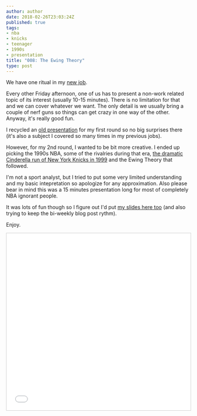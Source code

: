 ```yaml
---
author: author
date: 2018-02-26T23:03:24Z
published: true
tags:
- nba
- knicks
- teenager
- 1990s
- presentation
title: "008: The Ewing Theory"
type: post
---
```

We have one ritual in my [new job](https://notsaved.org/2018/).

Every other Friday afternoon, one of us has to present a non-work related topic of its interest (usually 10-15 minutes). There is no limitation for that and we can cover whatever we want. The only detail is we usually bring a couple of nerf guns so things can get crazy in one way of the other. Anyway, it's really good fun.

I recycled an [old presentation](https://notsaved.org/006--end-to-end-encryption-in-10-minutes/) for my first round so no big surprises there (it's also a subject I covered so many times in my previous jobs).

However, for my 2nd round, I wanted to be bit more creative. I ended up picking the 1990s NBA, some of the rivalries during that era, [the dramatic Cinderella run of New York Knicks in 1999](http://www.givemesport.com/758415-1999-knicks-the-ugliest-cinderella-story-in-playoff-history) and the Ewing Theory that followed.

I'm not a sport analyst, but I tried to put some very limited understanding and my basic intepretation so apologize for any approximation. Also please bear in mind this was a 15 minutes presentation long for most of completely NBA ignorant people.

It was lots of fun though so I figure out I'd put [my slides here too](https://www.slideshare.net/followtheway/nba-ewing-theory) (and also trying to keep the bi-weekly blog post rythm).

Enjoy.

<center>
<iframe src="//www.slideshare.net/slideshow/embed_code/key/F5EjxHzRhRMuPY" width="595" height="485" frameborder="0" marginwidth="0" marginheight="0" scrolling="no" style="border:1px solid #CCC; border-width:1px; margin-bottom:5px; max-width: 100%;" allowfullscreen> </iframe></center>
